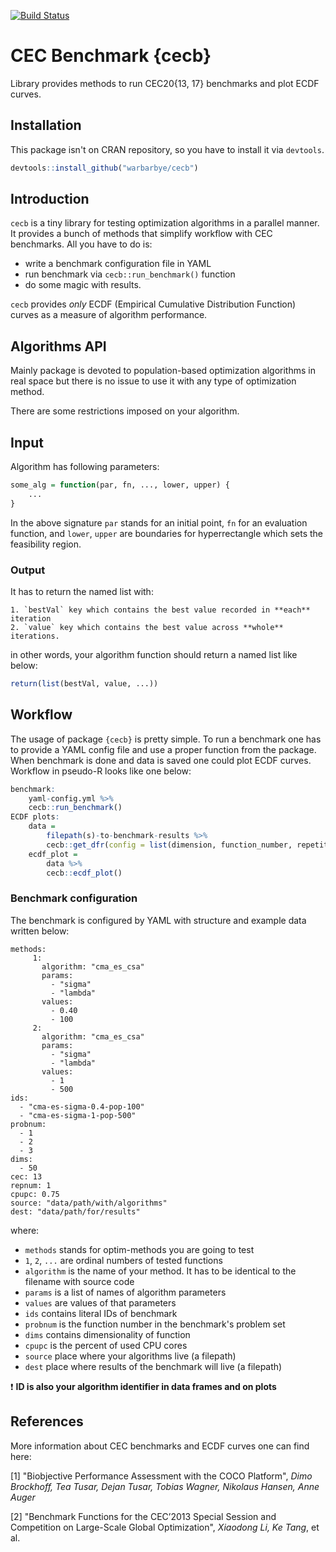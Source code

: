 [![Build Status](https://travis-ci.com/ewarchul/cecb.svg?branch=master)](https://travis-ci.com/ewarchul/cecb)

# CEC Benchmark {cecb}

Library provides methods to run CEC20{13, 17} benchmarks and plot ECDF curves.

## Installation

This package isn't on CRAN repository, so you have to install it via `devtools`.

```r
devtools::install_github("warbarbye/cecb")
```

## Introduction

`cecb` is a tiny library for testing optimization algorithms in a parallel manner. It provides a bunch of methods that simplify workflow with CEC benchmarks. All you have to do is:

* write a benchmark configuration file in YAML
* run benchmark via `cecb::run_benchmark()` function
* do some magic with results.

`cecb` provides *only* ECDF (Empirical Cumulative Distribution Function) curves as a measure of algorithm performance.

## Algorithms API

Mainly package is devoted to population-based optimization algorithms in real space but there is no issue to use it with any type of optimization method. 

There are some restrictions imposed on your algorithm.

## Input

Algorithm has following parameters: 

```r
some_alg = function(par, fn, ..., lower, upper) {
	...
}
```
In the above signature `par` stands for an initial point, `fn` for an evaluation function, and `lower`, `upper` are boundaries for hyperrectangle which sets the feasibility region.


### Output 
It has to return the named list with:

	1. `bestVal` key which contains the best value recorded in **each** iteration
	2. `value` key which contains the best value across **whole** iterations.

in other words, your algorithm function should return a named list like below:

```r
return(list(bestVal, value, ...))
```

## Workflow

The usage of package `{cecb}` is pretty simple. 
To run a benchmark one has to provide a YAML config file and use a proper function from the package. 
When benchmark is done and data is saved one could plot ECDF curves. Workflow in pseudo-R looks like one below:

```r
benchmark:
	yaml-config.yml %>%
	cecb::run_benchmark() 
ECDF plots:
	data = 
		filepath(s)-to-benchmark-results %>%
		cecb::get_dfr(config = list(dimension, function_number, repetitions))
	ecdf_plot = 
		data %>%
		cecb::ecdf_plot()
```


### Benchmark configuration

The benchmark is configured by YAML with structure and example data written below:

```
methods:
     1: 
       algorithm: "cma_es_csa"
       params:
         - "sigma"
         - "lambda"
       values:
         - 0.40
         - 100
     2: 
       algorithm: "cma_es_csa"
       params:
         - "sigma"
         - "lambda"
       values:
         - 1
         - 500
ids:
  - "cma-es-sigma-0.4-pop-100"
  - "cma-es-sigma-1-pop-500"
probnum:
  - 1
  - 2
  - 3
dims:
  - 50
cec: 13
repnum: 1
cpupc: 0.75
source: "data/path/with/algorithms"
dest: "data/path/for/results"
```

where:

* `methods` stands for optim-methods you are going to test
* `1`, `2`, `...` are ordinal numbers of tested functions
* `algorithm` is the name of your method. It has to be identical to the filename with source code
* `params` is a list of names of algorithm parameters
* `values` are values of that parameters 
* `ids` contains literal IDs of benchmark 
* `probnum` is the function number in the benchmark's problem set
* `dims` contains dimensionality of function
* `cpupc` is the percent of used CPU cores
* `source` place where your algorithms live (a filepath)
* `dest` place where results of the benchmark will live (a filepath) 

:heavy_exclamation_mark: **ID is also your algorithm identifier in data frames and on plots** 

## References 

More information about CEC benchmarks and ECDF curves one can find here: 

[1] "Biobjective Performance Assessment with the COCO Platform", _Dimo Brockhoff, Tea Tusar, Dejan Tusar, Tobias Wagner, Nikolaus Hansen, Anne Auger_

[2] "Benchmark Functions for the CEC’2013 Special Session and Competition on Large-Scale Global Optimization", _Xiaodong Li, Ke Tang_, et al.
